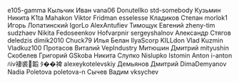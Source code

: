 e105-gamma
Кыльчик Иван vana06
Donutellko
std-somebody
Кузьмин Никита K1ta
Mahakon
Viktor Fridman esselesse
Кладиков Степан morlok1
Игорь Лопатинский IgorLo
AlexAntufiev
Тимощук Евгений zheny-tim
sudzhaev
Nikita Fedoseenkov Hofvarpnir
sergeyshalnov
Александр Стягов deledzis
dimik2010
Chuck79
Илья Белан IlyaScorp
KILLdon
Vlad Kuzmin Vladkuz100
Протасов Виталий VepIndustry
Митюшин Дмитрий mityushin
Скобелев Григорий GSkoba
Никита Слупко Nislupko
Istomin Anton i-anton
ﾊⅳ褄裘韜 ﾀ��裨 alexeykotelevskiy
Демьянов Дмитрий DimaDemyanov
Nadia Poletova poletova-n
Сычев Вадим vksychev
